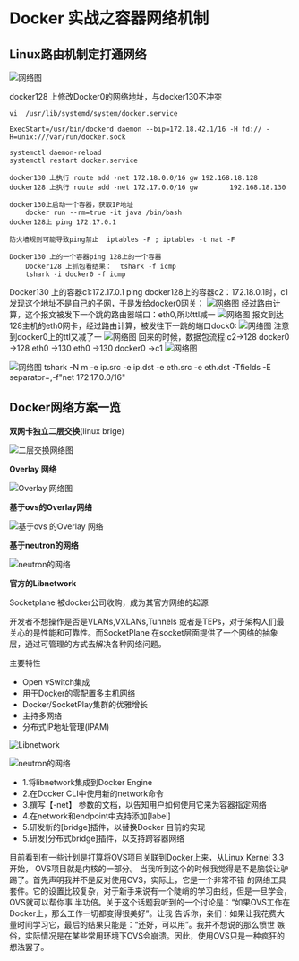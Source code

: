 # Docker 实战之容器网络机制 #

## Linux路由机制定打通网络 ##
![网络图](./images/11.png)

docker128 上修改Docker0的网络地址，与docker130不冲突

	vi  /usr/lib/systemd/system/docker.service
	
	ExecStart=/usr/bin/dockerd daemon --bip=172.18.42.1/16 -H fd:// -H=unix:///var/run/docker.sock
	
	systemctl daemon-reload
	systemctl restart docker.service

	docker130 上执行 route add -net 172.18.0.0/16 gw 192.168.18.128
	docker128 上执行 route add -net 172.17.0.0/16 gw        192.168.18.130

	docker130上启动一个容器，获取IP地址
		docker run --rm=true -it java /bin/bash
	docker128上 ping 172.17.0.1

	防火墙规则可能导致ping禁止  iptables -F ; iptables -t nat -F

	Docker130 上的一个容器ping 128上的一个容器
		Docker128 上抓包看结果：  tshark -f icmp
		tshark -i docker0 -f icmp	

Docker130 上的容器c1:172.17.0.1 ping docker128上的容器c2：172.18.0.1时，c1发现这个地址不是自己的子网，于是发给docker0网关；
![网络图](./images/12.png)
经过路由计算，这个报文被发下一个跳的路由器端口：eth0,所以ttl减一
![网络图](./images/13.png)
报文到达128主机的eth0网卡，经过路由计算，被发往下一跳的端口dock0:
![网络图](./images/14.png)
注意到docker0上的ttl又减了一	
![网络图](./images/15.png)
回来的时候，数据包流程:c2->128 docker0 ->128 eth0 ->130 eth0 ->130 docker0 ->c1
![网络图](./images/16.png)

![网络图](./images/17.png)
tshark -N m -e ip.src -e ip.dst -e eth.src -e eth.dst -Tfields -E separator=,-f"net 172.17.0.0/16"

## Docker网络方案一览 ##

**双网卡独立二层交换**(linux brige)

![二层交换网络图](./images/18.png "二层交换网络图")

**Overlay 网络**

![Overlay 网络图](./images/19.png "Overlay 网络图")

**基于ovs的Overlay网络**

![基于ovs 的Overlay 网络](./images/20.png "基于ovs 的Overlay 网络")

**基于neutron的网络**

![neutron的网络](./images/21.png "neutron的网络")

**官方的Libnetwork**

Socketplane 被docker公司收购，成为其官方网络的起源

开发者不想操作是否是VLANs,VXLANs,Tunnels 或者是TEPs，对于架构人们最关心的是性能和可靠性。而SocketPlane 在socket层面提供了一个网络的抽象层，通过可管理的方式去解决各种网络问题。

主要特性

- Open vSwitch集成
- 用于Docker的零配置多主机网络
- Docker/SocketPlay集群的优雅增长
- 主持多网络
- 分布式IP地址管理(IPAM)

![Libnetwork](./images/22.png "Libnetwork")


![neutron的网络](./images/23.png "neutron的网络")

- 1.将libnetwork集成到Docker Engine
- 2.在Docker CLI中使用新的network命令
- 3.撰写【-net】 参数的文档，以告知用户如何使用它来为容器指定网络
- 4.在network和endpoint中支持添加[label]
- 5.研发新的[bridge]插件，以替换Docker 目前的实现
- 5.研发[分布式bridge]插件，以支持跨容器网络

目前看到有一些计划是打算将OVS项目关联到Docker上来，从Linux Kernel 3.3开始， OVS项目就是内核的一部分。
当我听到这个的时候我觉得是不是脑袋让驴踢了。首先声明我并不是反对使用OVS，实际上，它是一个非常不错
的网络工具套件。它的设置比较复杂，对于新手来说有一个陡峭的学习曲线，但是一旦学会， OVS就可以帮你事
半功倍。关于这个话题我听到的一个讨论是：“如果OVS工作在Docker上，那么工作一切都变得很美好”。让我
告诉你，亲们：如果让我花费大量时间学习它，最后的结果只能是：“还好，可以用”。我并不想说的那么愤世
嫉俗，实际情况是在某些常用环境下OVS会崩溃。因此，使用OVS只是一种疯狂的想法罢了。
